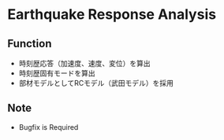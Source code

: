 # Earthquake Response Analysis

## Function
- 時刻歴応答（加速度、速度、変位）を算出
- 時刻歴固有モードを算出
- 部材モデルとしてRCモデル（武田モデル）を採用

## Note
- Bugfix is Required